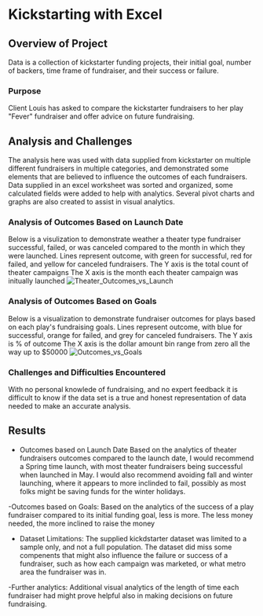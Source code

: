 # Kickstarting with Excel

## Overview of Project
Data is a collection of kickstarter funding projects, their initial goal, number of backers, time frame of fundraiser, and their success or failure.

### Purpose
Client Louis has asked to compare the kickstarter fundraisers to her play "Fever" fundraiser and offer advice on future fundraising.

## Analysis and Challenges
The analysis here was used with data supplied from kickstarter 
on multiple different fundraisers in multiple categories, and demonstrated some elements that are believed to influence the outcomes of each fundraisers.
Data supplied in an excel worksheet was sorted and organized, some calculated fields were added to help with analytics. 
Several pivot charts and graphs are also created to assist in visual analytics.

### Analysis of Outcomes Based on Launch Date
Below is a visulization to demonstrate weather a theater type fundraiser successful, failed, or was canceled compared to the month in which they were launched.
Lines represent outcome, with green for successful, red for failed, and yellow for canceled fundraisers.
The Y axis is the total count of theater campaigns
The X axis is the month each theater campaign was initually launched
![Theater_Outcomes_vs_Launch](https://user-images.githubusercontent.com/90797036/134780265-98a46630-95ef-4f0d-aa42-6c65dc16633e.png)

### Analysis of Outcomes Based on Goals
Below is a visualization to demonstrate fundraiser outcomes for plays based on each play's fundraising goals.
Lines represent outcome, with blue for successful, orange for failed, and grey for canceled fundraisers.
The Y axis is % of outcome
The X axis is the dollar amount bin range from zero all the way up to $50000
![Outcomes_vs_Goals](https://user-images.githubusercontent.com/90797036/134781270-dd540941-0d9e-44f5-894c-e0d7604bf6d0.png)

### Challenges and Difficulties Encountered
With no personal knowlede of fundraising, and no expert feedback it is difficult to know 
if the data set is a true and honest representation of data needed to make an accurate analysis.

## Results

- Outcomes based on Launch Date
Based on the analytics of theater fundraisers outcomes compared to the launch date, 
I would recommend a Spring time launch, with most theater fundraisers being successful when launched in May.
I would also recommend avoiding fall and winter launching, 
where it appears to more inclinded to fail, possibly as most folks might be saving funds for the winter holidays.

-Outcomes based on Goals:
Based on the analytics of the success of a play fundraiser compared to its initial funding goal, less is more.
The less money needed, the more inclined to raise the money

- Dataset Limitations:
The supplied kickdstarter dataset was limited to a sample only, and not a full population. 
The dataset did miss some compenents that might also influence the failure or success of a fundraiser, 
such as how each campaign was marketed, or what metro area the fundraiser was in.

-Further analytics:
Additional visual analytics of the length of time each fundraiser had
might prove helpful also in making decisions on future fundraising.
